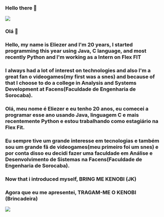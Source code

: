 ### Hello there 👋

![](https://media.giphy.com/media/Nx0rz3jtxtEre/giphy.gif)

### Olá 👋

### Hello, my name is Eliezer and I'm 20 years, I started programming this year using Java, C language, and most recently Python and I'm working as a Intern on Flex FIT
### I always had a lot of interest on technologies and also I'm a great fan o videogames(my first was a snes) and because of that I choose to do a college in Analysis and Systems Development at Facens(Faculdade de Engenharia de Sorocaba).


### Olá, meu nome é Eliezer e eu tenho 20 anos, eu comecei a programar esse ano usando Java, linguagem C e mais recentemente Python e estou trabalhando como estagiário na Flex Fit.
### Eu sempre tive um grande interesse em tecnologias e também sou um grande fã de videogames(meu primeiro foi um snes) e por conta disso eu decidi fazer uma faculdade em Análise e Desenvolvimento de Sistemas na Facens(Faculdade de Engenharia de Sorocaba).

### Now that i introduced myself, BRING ME KENOBI (JK)

### Agora que eu me apresentei, TRAGAM-ME O KENOBI (Brincadeira)

![](https://media.giphy.com/media/UIeLsVh8P64G4/giphy.gif)
